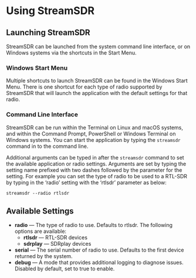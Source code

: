 # Using StreamSDR

## Launching StreamSDR

StreamSDR can be launched from the system command line interface, or on Windows systems via the shortcuts in the Start Menu.

### Windows Start Menu

Multiple shortcuts to launch StreamSDR can be found in the Windows Start Menu. There is one shortcut for each type of radio supported by StreamSDR that will launch the application with the default settings for that radio.

### Command Line Interface

StreamSDR can be run within the Terminal on Linux and macOS systems, and within the Command Prompt, PowerShell or Windows Terminal on Windows systems. You can start the application by typing the `streamsdr` command in to the command line.

Additional arguments can be typed in after the `streamsdr` command to set the available application or radio settings. Arguments are set by typing the setting name prefixed with two dashes followed by the parameter for the setting. For example you can set the type of radio to be used to a RTL-SDR by typing in the ‘radio’ setting with the ‘rtlsdr’ parameter as below:

```console
streamsdr --radio rtlsdr
```

## Available Settings

* **radio** — The type of radio to use. Defaults to rtlsdr. The following options are available:
    * **rtlsdr** — RTL-SDR devices
    * **sdrplay** — SDRplay devices
* **serial** — The serial number of radio to use. Defaults to the first device returned by the system.
* **debug** — A mode that provides additional logging to diagnose issues. Disabled by default, set to true to enable.
